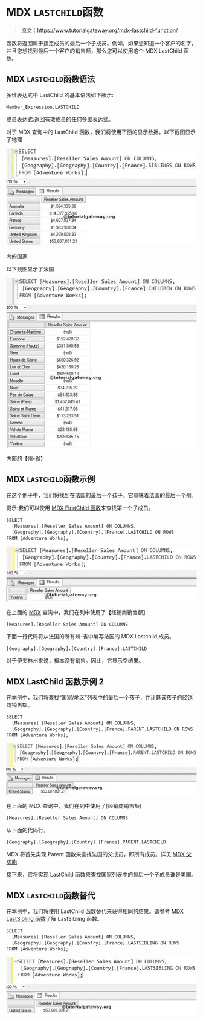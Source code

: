 # MDX `LASTCHILD`函数

> 原文：<https://www.tutorialgateway.org/mdx-lastchild-function/>

函数将返回属于指定成员的最后一个子成员。例如，如果您知道一个客户的名字，并且您想找到最后一个客户的销售额，那么您可以使用这个 MDX LastChild 函数。

## MDX `LASTCHILD`函数语法

多维表达式中 LastChild 的基本语法如下所示:

```
Member_Expression.LASTCHILD
```

成员表达式:返回有效成员的任何多维表达式。

对于 MDX 查询中的 LastChild 函数，我们将使用下面的显示数据。以下截图显示了地理

![MDX LASTCHILD FUNCTION](img/2123d320ac31970b3e9beb353b0b8750.png)

内的国家

以下截图显示了法国

![MDX LASTCHILD FUNCTION](img/0adabc853694d748f75ff6b53ab5fdf2.png)

内部的【州-省】

## MDX `LASTCHILD`函数示例

在这个例子中，我们将找到在法国的最后一个孩子。它意味着法国的最后一个州。

提示:我们可以使用 [MDX FirstChild 函数](https://www.tutorialgateway.org/mdx-firstchild-function/)来查找第一个子成员。

```
SELECT 
  [Measures].[Reseller Sales Amount] ON COLUMNS,
  [Geography].[Geography].[Country].[France].LASTCHILD ON ROWS
FROM [Adventure Works];
```

![MDX LASTCHILD FUNCTION 1](img/fd0480d7963daa2a23e74719fb4b6a8a.png)

在上面的 [MDX](https://www.tutorialgateway.org/mdx/) 查询中，我们在列中使用了【经销商销售额】

```
[Measures].[Reseller Sales Amount] ON COLUMNS
```

下面一行代码将从法国的所有州-省中编写法国的 MDX Lastchild 成员。

```
[Geography].[Geography].[Country].[France].LASTCHILD
```

对于伊夫林州来说，根本没有销售。因此，它显示空结果。

## MDX LastChild 函数示例 2

在本例中，我们将查找“国家/地区”列表中的最后一个孩子，并计算该孩子的经销商销售额。

```
SELECT 
  [Measures].[Reseller Sales Amount] ON COLUMNS,
  [Geography].[Geography].[Country].[France].PARENT.LASTCHILD ON ROWS
FROM [Adventure Works];
```

![MDX LASTCHILD FUNCTION 2](img/f7a1386c6cb73095590f9a37da34e52c.png)

在上面的 MDX 查询中，我们在列中使用了[经销商销售额]

```
[Measures].[Reseller Sales Amount] ON COLUMNS
```

从下面的代码行，

```
[Geography].[Geography].[Country].[France].PARENT.LASTCHILD
```

MDX 将首先实现 Parent 函数来查找法国的父成员，即所有成员。详见 [MDX 父功能](https://www.tutorialgateway.org/mdx-parent-function/)

接下来，它将实现 LastChild 函数来查找国家列表中的最后一个子成员谁是美国。

## MDX `LASTCHILD`函数替代

在本例中，我们将使用 LastChild 函数替代来获得相同的结果。请参考 [MDX LastSibling 函数](https://www.tutorialgateway.org/mdx-lastsibling-function/)了解 LastSibling 函数。

```
SELECT 
  [Measures].[Reseller Sales Amount] ON COLUMNS,
  [Geography].[Geography].[Country].[France].LASTSIBLING ON ROWS
FROM [Adventure Works];
```

![MDX LASTCHILD FUNCTION 3](img/8e2c41970bd3c75b6f779f6334849ac8.png)